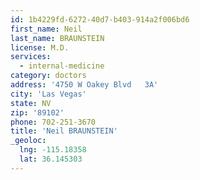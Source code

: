 ```yaml
---
id: 1b4229fd-6272-40d7-b403-914a2f006bd6
first_name: Neil
last_name: BRAUNSTEIN
license: M.D.
services:
  - internal-medicine
category: doctors
address: '4750 W Oakey Blvd   3A'
city: 'Las Vegas'
state: NV
zip: '89102'
phone: 702-251-3670
title: 'Neil BRAUNSTEIN'
_geoloc:
  lng: -115.18358
  lat: 36.145303
---
```

